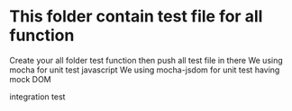 # This folder contain test file for all function
Create your all folder test function then push all test file in there
We using mocha for unit test javascript
We using mocha-jsdom for unit test having mock DOM

integration test